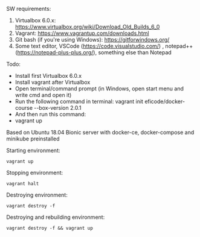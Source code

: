 SW requirements:
1. Virtualbox 6.0.x: https://www.virtualbox.org/wiki/Download_Old_Builds_6_0
2. Vagrant: https://www.vagrantup.com/downloads.html
3. Git bash (if you're using Windows): https://gitforwindows.org/
4. Some text editor, VSCode (https://code.visualstudio.com/) , notepad++ (https://notepad-plus-plus.org/), something else than Notepad

Todo:

- Install first Virtualbox 6.0.x
- Install vagrant after Virtualbox
- Open terminal/command prompt (in Windows, open start menu and write cmd and open it)
- Run the following command in terminal:
vagrant init eficode/docker-course --box-version 2.0.1
- And then run this command:
- vagrant up

Based on Ubuntu 18.04 Bionic server with docker-ce, docker-compose and minikube preinstalled

Starting environment:

    vagrant up

Stopping environment:

    vagrant halt

Destroying environment:

    vagrant destroy -f

Destroying and rebuilding environment:

    vagrant destroy -f && vagrant up


